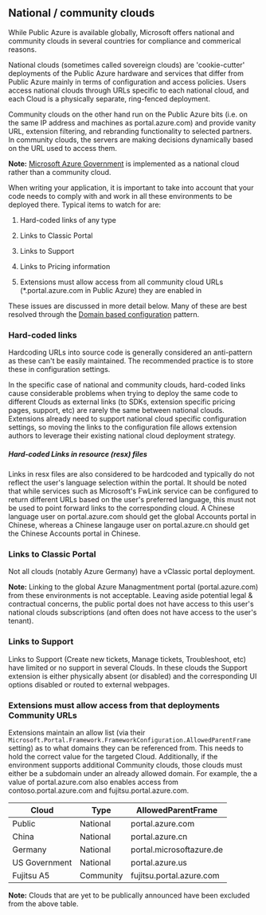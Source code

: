 <properties title="" pageTitle="National / community clouds" description="" authors="dbrankin" />

<tags
  ms.service="portalfx"
  ms.workload="portalfx"
  ms.tgt_pltfrm="portalfx"
  ms.devlang="portalfx"
  ms.topic="get-started-article"
  ms.date="05/02/2016"
  ms.author="dbrankin"/>

## National / community clouds

While Public Azure is available globally, Microsoft offers national and community clouds in several countries for compliance and commerical reasons. 

National clouds (sometimes called sovereign clouds) are 'cookie-cutter' deployments of the Public Azure hardware and services that differ from 
Public Azure mainly in terms of configuration and access policies. Users access national clouds through URLs specific to each national cloud, and 
each Cloud is a physically separate, ring-fenced deployment.

Community clouds on the other hand run on the Public Azure bits (i.e. on the same IP address and machines as portal.azure.com) and provide 
vanity URL, extension filtering, and rebranding functionality to selected partners. In community clouds, the servers are making decisions 
dynamically based on the URL used to access them.

**Note:** [Microsoft Azure Government](https://azure.microsoft.com/en-us/features/gov/) is implemented as a national cloud rather than a community cloud.

When writing your application, it is important to take into account that your code needs to comply with and work in all these environments to be deployed
there. Typical items to watch for are:

1. Hard-coded links of any type

1. Links to Classic Portal

1. Links to Support

1. Links to Pricing information

1. Extensions must allow access from all community cloud URLs (*.portal.azure.com in Public Azure) they are enabled in

These issues are discussed in more detail below. Many of these are best resolved through the 
[Domain based configuration](/documentation/articles/portalfx-domain-based-configuration) pattern.

### Hard-coded links
Hardcoding URLs into source code is generally considered an anti-pattern as these can't be easily maintained. The recommended practice is to store
these in configuration settings.  

In the specific case of national and community clouds, hard-coded links cause considerable problems when trying to deploy the same code to different
Clouds as external links (to SDKs, extension specific pricing pages, support, etc) are rarely the same between national clouds.
Extensions already need to support national cloud specific configuration settings, so moving the links to the configuration file allows extension authors
to leverage their existing national cloud deployment strategy.

##### Hard-coded Links in resource (resx) files
Links in resx files are also considered to be hardcoded and typically do not reflect the user's language selection within the portal. It should be
noted that while services such as Microsoft's FwLink service can be configured to return different URLs based on the user's preferred language, this
must not be used to point forward links to the corresponding cloud. A Chinese language user on portal.azure.com should get
the global Accounts portal in Chinese, whereas a Chinese langauge user on portal.azure.cn should get the Chinese Accounts portal in Chinese.

### Links to Classic Portal
Not all clouds (notably Azure Germany) have a vClassic portal deployment.

**Note:** Linking to the global Azure Managmentment portal (portal.azure.com) from these environments is not acceptable. Leaving aside potential 
legal & contractual concerns, the public portal does not have access to this user's national clouds subscriptions (and often does not have access 
to the user's tenant).

### Links to Support
Links to Support (Create new tickets, Manage tickets, Troubleshoot, etc) have limited or no support in several Clouds. In these clouds the Support
extension is either physically absent (or disabled) and the corresponding UI options disabled or routed to external webpages.

### Extensions must allow access from that deployments Community URLs
Extensions maintain an allow list (via their `Microsoft.Portal.Framework.FrameworkConfiguration.AllowedParentFrame` setting) as to what domains 
they can be referenced from. This needs to hold the correct value for the targeted Cloud. Additionally, if the environment supports additional 
Community clouds, those clouds must either be a subdomain under an already allowed domain. For example, the a value of portal.azure.com also 
enables access from contoso.portal.azure.com and fujitsu.portal.azure.com.

Cloud        |Type     |AllowedParentFrame
-------------|---------|------------------
Public       |National |portal.azure.com
China        |National |portal.azure.cn
Germany      |National |portal.microsoftazure.de
US Government|National |portal.azure.us
Fujitsu A5   |Community|fujitsu.portal.azure.com

**Note:** Clouds that are yet to be publically announced have been excluded from the above table.